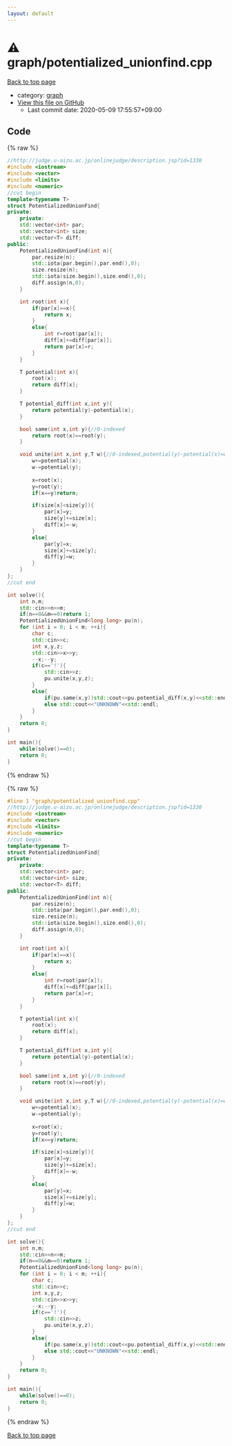 ```yaml
---
layout: default
---
```


<!-- mathjax config similar to math.stackexchange -->
<script type="text/javascript" async
  src="https://cdnjs.cloudflare.com/ajax/libs/mathjax/2.7.5/MathJax.js?config=TeX-MML-AM_CHTML">
</script>
<script type="text/x-mathjax-config">
  MathJax.Hub.Config({
    TeX: { equationNumbers: { autoNumber: "AMS" }},
    tex2jax: {
      inlineMath: [ ['$','$'] ],
      processEscapes: true
    },
    "HTML-CSS": { matchFontHeight: false },
    displayAlign: "left",
    displayIndent: "2em"
  });
</script>

<script type="text/javascript" src="https://cdnjs.cloudflare.com/ajax/libs/jquery/3.4.1/jquery.min.js"></script>
<script src="https://cdn.jsdelivr.net/npm/jquery-balloon-js@1.1.2/jquery.balloon.min.js" integrity="sha256-ZEYs9VrgAeNuPvs15E39OsyOJaIkXEEt10fzxJ20+2I=" crossorigin="anonymous"></script>
<script type="text/javascript" src="../../assets/js/copy-button.js"></script>
<link rel="stylesheet" href="../../assets/css/copy-button.css" />


# :warning: graph/potentialized_unionfind.cpp

<a href="../../index.html">Back to top page</a>

* category: <a href="../../index.html#f8b0b924ebd7046dbfa85a856e4682c8">graph</a>
* <a href="{{ site.github.repository_url }}/blob/master/graph/potentialized_unionfind.cpp">View this file on GitHub</a>
    - Last commit date: 2020-05-09 17:55:57+09:00




## Code

<a id="unbundled"></a>
{% raw %}
```cpp
//http://judge.u-aizu.ac.jp/onlinejudge/description.jsp?id=1330
#include <iostream>
#include <vector>
#include <limits>
#include <numeric>
//cut begin
template<typename T>
struct PotentializedUnionFind{
private:
    private:
    std::vector<int> par;
    std::vector<int> size;
    std::vector<T> diff;
public:
    PotentializedUnionFind(int n){
        par.resize(n);
        std::iota(par.begin(),par.end(),0);
        size.resize(n);
        std::iota(size.begin(),size.end(),0);
        diff.assign(n,0);
    }

    int root(int x){
        if(par[x]==x){
            return x;
        }
        else{
            int r=root(par[x]);
            diff[x]+=diff[par[x]];
            return par[x]=r;
        }
    }

    T potential(int x){
        root(x);
        return diff[x];
    }

    T potential_diff(int x,int y){
        return potential(y)-potential(x);
    }

    bool same(int x,int y){//0-indexed
        return root(x)==root(y);
    }

    void unite(int x,int y,T w){//0-indexed,potential(y)-potential(x)=w
        w+=potential(x);
        w-=potential(y);
        
        x=root(x);
        y=root(y);
        if(x==y)return;

        if(size[x]<size[y]){
            par[x]=y;
            size[y]+=size[x];
            diff[x]=-w;
        }
        else{
            par[y]=x;
            size[x]+=size[y];
            diff[y]=w;
        }
    }
};
//cut end

int solve(){
    int n,m;
    std::cin>>n>>m;
    if(n==0&&m==0)return 1;
    PotentializedUnionFind<long long> pu(n);
    for (int i = 0; i < m; ++i){
        char c;
        std::cin>>c;
        int x,y,z;
        std::cin>>x>>y;
        --x;--y;
        if(c=='!'){
            std::cin>>z;
            pu.unite(x,y,z);
        }
        else{
            if(pu.same(x,y))std::cout<<pu.potential_diff(x,y)<<std::endl;
            else std::cout<<"UNKNOWN"<<std::endl;
        }
    }
    return 0;
}

int main(){
    while(solve()==0);
    return 0;
}
```
{% endraw %}

<a id="bundled"></a>
{% raw %}
```cpp
#line 1 "graph/potentialized_unionfind.cpp"
//http://judge.u-aizu.ac.jp/onlinejudge/description.jsp?id=1330
#include <iostream>
#include <vector>
#include <limits>
#include <numeric>
//cut begin
template<typename T>
struct PotentializedUnionFind{
private:
    private:
    std::vector<int> par;
    std::vector<int> size;
    std::vector<T> diff;
public:
    PotentializedUnionFind(int n){
        par.resize(n);
        std::iota(par.begin(),par.end(),0);
        size.resize(n);
        std::iota(size.begin(),size.end(),0);
        diff.assign(n,0);
    }

    int root(int x){
        if(par[x]==x){
            return x;
        }
        else{
            int r=root(par[x]);
            diff[x]+=diff[par[x]];
            return par[x]=r;
        }
    }

    T potential(int x){
        root(x);
        return diff[x];
    }

    T potential_diff(int x,int y){
        return potential(y)-potential(x);
    }

    bool same(int x,int y){//0-indexed
        return root(x)==root(y);
    }

    void unite(int x,int y,T w){//0-indexed,potential(y)-potential(x)=w
        w+=potential(x);
        w-=potential(y);
        
        x=root(x);
        y=root(y);
        if(x==y)return;

        if(size[x]<size[y]){
            par[x]=y;
            size[y]+=size[x];
            diff[x]=-w;
        }
        else{
            par[y]=x;
            size[x]+=size[y];
            diff[y]=w;
        }
    }
};
//cut end

int solve(){
    int n,m;
    std::cin>>n>>m;
    if(n==0&&m==0)return 1;
    PotentializedUnionFind<long long> pu(n);
    for (int i = 0; i < m; ++i){
        char c;
        std::cin>>c;
        int x,y,z;
        std::cin>>x>>y;
        --x;--y;
        if(c=='!'){
            std::cin>>z;
            pu.unite(x,y,z);
        }
        else{
            if(pu.same(x,y))std::cout<<pu.potential_diff(x,y)<<std::endl;
            else std::cout<<"UNKNOWN"<<std::endl;
        }
    }
    return 0;
}

int main(){
    while(solve()==0);
    return 0;
}

```
{% endraw %}

<a href="../../index.html">Back to top page</a>

